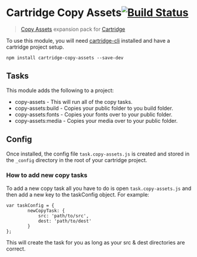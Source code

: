 # Cartridge Copy Assets[![Build Status](https://travis-ci.org/cartridge/cartridge-copy-assets.svg?branch=master)](https://travis-ci.org/cartridge/cartridge-copy-assets)

> [Copy Assets](https://github.com/cartridge/cartridge-copy-assets) expansion pack for  [Cartridge](https://github.com/cartridge/cartridge)


To use this module, you will need [cartridge-cli](https://github.com/cartridge/cartridge-cli) installed and have a cartridge project setup.

```shell
npm install cartridge-copy-assets --save-dev
```

## Tasks

This module adds the following to a project:

* copy-assets - This will run all of the copy tasks.
* copy-assets:build - Copies your public folder to you build folder.
* copy-assets:fonts - Copies your fonts over to your public folder.
* copy-assets:media - Copies your media over to your public folder.


## Config

Once installed, the config file `task.copy-assets.js` is created and stored in the `_config` directory in the root of your cartridge project.

### How to add new copy tasks
To add a new copy task all you have to do is open `task.copy-assets.js` and then add a new key to the taskConfig object. For example:

```
var taskConfig = {
		newCopyTask: {
			src: 'path/to/src',
			dest: 'path/to/dest'
		}
};
```

This will create the task for you as long as your src & dest directories are correct.

